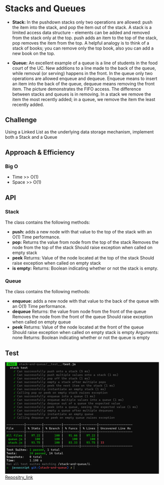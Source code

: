 # Stacks and Queues
* **Stack:** In the pushdown stacks only two operations are allowed: push the item into the stack, and pop the item out of the stack. A stack is a limited access data structure - elements can be added and removed from the stack only at the top. push adds an item to the top of the stack, pop removes the item from the top. A helpful analogy is to think of a stack of books; you can remove only the top book, also you can add a new book on the top.

* **Queue:** An excellent example of a queue is a line of students in the food court of the UC. New additions to a line made to the back of the queue, while removal (or serving) happens in the front. In the queue only two operations are allowed enqueue and dequeue. Enqueue means to insert an item into the back of the queue, dequeue means removing the front item. The picture demonstrates the FIFO access. The difference between stacks and queues is in removing. In a stack we remove the item the most recently added; in a queue, we remove the item the least recently added.

## Challenge
Using a Linked List as the underlying data storage mechanism, implement both a Stack and a Queue

## Approach & Efficiency
### Big O
* Time >> O(1)
* Space >> O(1)

## API
### Stack

The class  contains the following methods:
* **push:**
adds a new node with that value to the top of the stack with an O(1) Time performance.
* **pop:**
Returns the value from node from the top of the stack
Removes the node from the top of the stack
Should raise exception when called on empty stack
* **peek**
Returns: Value of the node located at the top of the stack
Should raise exception when called on empty stack
* **is empty:**
Returns: Boolean indicating whether or not the stack is empty.
### Queue
The class  contains the following methods:
* **enqueue:**
adds a new node with that value to the back of the queue with an O(1) Time performance.
* **dequeue**
Returns: the value from node from the front of the queue
Removes the node from the front of the queue
Should raise exception when called on empty queue
* **peek**
Returns: Value of the node located at the front of the queue
Should raise exception when called on empty stack
is empty
Arguments: none
Returns: Boolean indicating whether or not the queue is empty

## Test

![stack&queue_test](./stack%26queue_test.PNG)
[Repositry_link](https://github.com/h4mz411y/data-structures-and-algorithms/tree/main/javascript/stack-and-queue)
